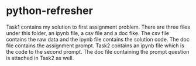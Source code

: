 # python-refresher

Task1 contains my solution to first assignment problem. There are three files under this folder, an ipynb file, a csv file and a doc fike. The csv file contains the raw data and the ipynb file contains the solution code. The doc file contains the assignment prompt.
Task2 contains an ipynb file which is the code to the second prompt. The doc file containing the prompt question is attached in Task2 as well.

